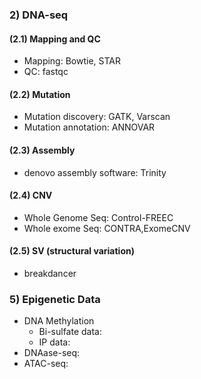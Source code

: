 ### 2) DNA-seq  
#### (2.1) Mapping and QC  
- Mapping: Bowtie, STAR  
- QC: fastqc  
#### (2.2) Mutation
- Mutation discovery: GATK, Varscan
- Mutation annotation: ANNOVAR
#### (2.3) Assembly
- denovo assembly software: Trinity
#### (2.4) CNV
- Whole Genome Seq: Control-FREEC  
- Whole exome Seq: CONTRA,ExomeCNV
#### (2.5) SV (structural variation)
- breakdancer

### 5) Epigenetic Data
- DNA Methylation 
  - Bi-sulfate data:
  - IP data:
- DNAase-seq: 
- ATAC-seq:
